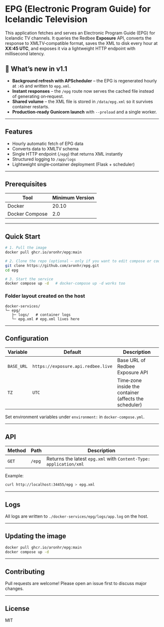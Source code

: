 # EPG (Electronic Program Guide) for Icelandic Television

This application fetches and serves an Electronic Program Guide (EPG) for Icelandic TV channels. It queries the Redbee **Exposure** API, converts the response to XMLTV‑compatible format, saves the XML to disk every hour at **XX:45 UTC**, and exposes it via a lightweight HTTP endpoint with millisecond latency.

## 📌 What’s new in v1.1

* **Background refresh with APScheduler** – the EPG is regenerated hourly at `:45` and written to `epg.xml`.
* **Instant responses** – the `/epg` route now serves the cached file instead of generating on‑request.
* **Shared volume** – the XML file is stored in `/data/epg.xml` so it survives container restarts.
* **Production‑ready Gunicorn launch** with `--preload` and a single worker.

---

## Features

* Hourly automatic fetch of EPG data
* Converts data to XMLTV schema
* Single HTTP endpoint (`/epg`) that returns XML instantly
* Structured logging to `/app/logs`
* Lightweight single‑container deployment (Flask + scheduler)

---

## Prerequisites

| Tool           | Minimum Version |
|----------------|-----------------|
| Docker         | 20.10           |
| Docker Compose | 2.0             |

---

## Quick Start

```bash
# 1. Pull the image
docker pull ghcr.io/aronhr/epg:main

# 2. Clone the repo (optional – only if you want to edit compose or code)
git clone https://github.com/aronhr/epg.git
cd epg

# 3. Start the service
docker compose up -d   # docker‑compose up -d works too
```

### Folder layout created on the host

```
docker-services/
└─ epg/
   ├─ logs/   # container logs
   └─ epg.xml # epg.xml lives here
```

---

## Configuration

| Variable   | Default                            | Description                                            |
| ---------- | ---------------------------------- | ------------------------------------------------------ |
| `BASE_URL` | `https://exposure.api.redbee.live` | Base URL of Redbee Exposure API                        |
| `TZ`       | `UTC`                              | Time‑zone inside the container (affects the scheduler) |

Set environment variables under `environment:` in `docker-compose.yml`.

---

## API

| Method | Path   | Description                                                       |
| ------ | ------ | ----------------------------------------------------------------- |
| `GET`  | `/epg` | Returns the latest `epg.xml` with `Content-Type: application/xml` |

Example:

```bash
curl http://localhost:34455/epg > epg.xml
```

---

## Logs

All logs are written to `./docker-services/epg/logs/app.log` on the host.

---

## Updating the image

```bash
docker pull ghcr.io/aronhr/epg:main
docker compose up -d
```

---

## Contributing

Pull requests are welcome! Please open an issue first to discuss major changes.

---

## License

MIT
